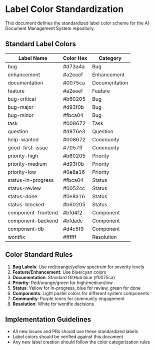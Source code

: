 # Label Color Standardization

This document defines the standardized label color scheme for the AI Document Management System repository.

## Standard Label Colors

| Label Name | Color Hex | Category |
|------------|-----------|----------|
| bug | #d73a4a | Bug |
| enhancement | #a2eeef | Enhancement |
| documentation | #0075ca | Documentation |
| feature | #a2eeef | Feature |
| bug-critical | #b60205 | Bug |
| bug-major | #d93f0b | Bug |
| bug-minor | #fbca04 | Bug |
| task | #008672 | Task |
| question | #d876e3 | Question |
| help-wanted | #008672 | Community |
| good-first-issue | #7057ff | Community |
| priority-high | #b60205 | Priority |
| priority-medium | #d93f0b | Priority |
| priority-low | #0e8a16 | Priority |
| status-in-progress | #fbca04 | Status |
| status-review | #0052cc | Status |
| status-done | #0e8a16 | Status |
| status-blocked | #b60205 | Status |
| component-frontend | #bfd4f2 | Component |
| component-backend | #bfdadc | Component |
| component-db | #d4c5f9 | Component |
| wontfix | #ffffff | Resolution |

## Color Standard Rules

1. **Bug Labels**: Use red/orange/yellow spectrum for severity levels
2. **Feature/Enhancement**: Use blue/cyan colors
3. **Documentation**: Standard GitHub blue (#0075ca)
4. **Priority**: Red/orange/green for high/medium/low
5. **Status**: Yellow for in-progress, blue for review, green for done
6. **Components**: Light pastel colors for different system components
7. **Community**: Purple tones for community engagement
8. **Resolution**: White for wontfix decisions

## Implementation Guidelines

- All new issues and PRs should use these standardized labels
- Label colors should be verified against this document
- Any new label creation should follow the color categorization rules